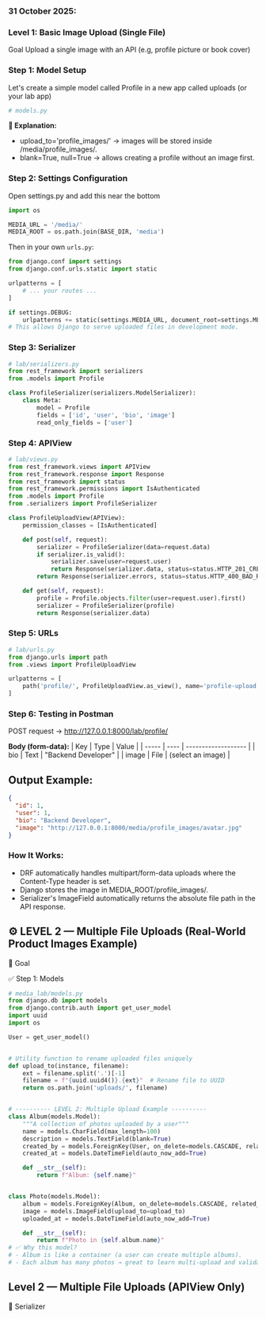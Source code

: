 ### 31 October 2025: 
### Level 1: Basic Image Upload (Single File)
Goal
Upload a single image with an API (e.g, profile picture or book cover)

### Step 1: Model Setup 
Let's create a simple model called Profile in a new app called uploads (or your lab app)
```py
# models.py
```
**🧠 Explanation:**
- upload_to='profile_images/' → images will be stored inside /media/profile_images/.
- blank=True, null=True → allows creating a profile without an image first.

### Step 2: Settings Configuration 
Open settings.py and add this near the bottom 

```py
import os

MEDIA_URL = '/media/'
MEDIA_ROOT = os.path.join(BASE_DIR, 'media')
```
Then in your own `urls.py`:
```py
from django.conf import settings
from django.conf.urls.static import static

urlpatterns = [
    # ... your routes ...
]

if settings.DEBUG:
    urlpatterns += static(settings.MEDIA_URL, document_root=settings.MEDIA_ROOT)
# This allows Django to serve uploaded files in development mode. 
```

### Step 3: Serializer 
```py
# lab/serializers.py
from rest_framework import serializers
from .models import Profile

class ProfileSerializer(serializers.ModelSerializer):
    class Meta:
        model = Profile
        fields = ['id', 'user', 'bio', 'image']
        read_only_fields = ['user']
```
### Step 4: APIView 
```py
# lab/views.py
from rest_framework.views import APIView
from rest_framework.response import Response
from rest_framework import status
from rest_framework.permissions import IsAuthenticated
from .models import Profile
from .serializers import ProfileSerializer

class ProfileUploadView(APIView):
    permission_classes = [IsAuthenticated]

    def post(self, request):
        serializer = ProfileSerializer(data=request.data)
        if serializer.is_valid():
            serializer.save(user=request.user)
            return Response(serializer.data, status=status.HTTP_201_CREATED)
        return Response(serializer.errors, status=status.HTTP_400_BAD_REQUEST)

    def get(self, request):
        profile = Profile.objects.filter(user=request.user).first()
        serializer = ProfileSerializer(profile)
        return Response(serializer.data)
```

### Step 5: URLs
```py
# lab/urls.py
from django.urls import path
from .views import ProfileUploadView

urlpatterns = [
    path('profile/', ProfileUploadView.as_view(), name='profile-upload'),
]
```

### Step 6: Testing in Postman 
POST request → http://127.0.0.1:8000/lab/profile/

**Body (form-data):**
| Key   | Type | Value               |
| ----- | ---- | ------------------- |
| bio   | Text | "Backend Developer" |
| image | File | (select an image)   |

## Output Example:
```json
{
  "id": 1,
  "user": 1,
  "bio": "Backend Developer",
  "image": "http://127.0.0.1:8000/media/profile_images/avatar.jpg"
}
```

### How It Works:  
- DRF automatically handles multipart/form-data uploads where the Content-Type header is set.
- Django stores the image in MEDIA_ROOT/profile_images/.
- Serializer's ImageField automatically returns the absolute file path in the API response.

<!-- ## Level 2 : Multiple File Uploads (like uploading 5 images for a product) -->

## ⚙️ LEVEL 2 — Multiple File Uploads (Real-World Product Images Example)
🎯 Goal

✅ Step 1: Models
```py
# media_lab/models.py
from django.db import models
from django.contrib.auth import get_user_model
import uuid
import os

User = get_user_model()


# Utility function to rename uploaded files uniquely
def upload_to(instance, filename):
    ext = filename.split('.')[-1]
    filename = f"{uuid.uuid4()}.{ext}"  # Rename file to UUID
    return os.path.join('uploads/', filename)


# ---------- LEVEL 2: Multiple Upload Example ----------
class Album(models.Model):
    """A collection of photos uploaded by a user"""
    name = models.CharField(max_length=100)
    description = models.TextField(blank=True)
    created_by = models.ForeignKey(User, on_delete=models.CASCADE, related_name='albums')
    created_at = models.DateTimeField(auto_now_add=True)

    def __str__(self):
        return f"Album: {self.name}"


class Photo(models.Model):
    album = models.ForeignKey(Album, on_delete=models.CASCADE, related_name='photos')
    image = models.ImageField(upload_to=upload_to)
    uploaded_at = models.DateTimeField(auto_now_add=True)

    def __str__(self):
        return f"Photo in {self.album.name}"
# ✅ Why this model?
# - Album is like a container (a user can create multiple albums).
# - Each album has many photos → great to learn multi-upload and validations cleanly.
```
## Level 2 — Multiple File Uploads (APIView Only)
🔸 Serializer

